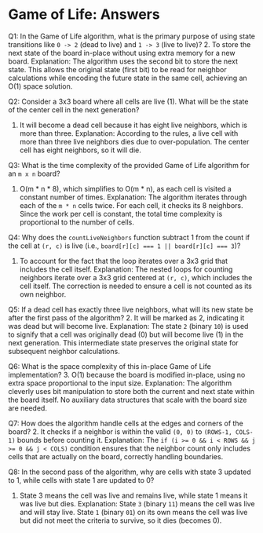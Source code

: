 # Game of Life: Answers

Q1: In the Game of Life algorithm, what is the primary purpose of using state transitions like `0 -> 2` (dead to live) and `1 -> 3` (live to live)?
2. To store the next state of the board in-place without using extra memory for a new board.
Explanation: The algorithm uses the second bit to store the next state. This allows the original state (first bit) to be read for neighbor calculations while encoding the future state in the same cell, achieving an O(1) space solution.

Q2: Consider a 3x3 board where all cells are live (1). What will be the state of the center cell in the next generation?
1. It will become a dead cell because it has eight live neighbors, which is more than three.
Explanation: According to the rules, a live cell with more than three live neighbors dies due to over-population. The center cell has eight neighbors, so it will die.

Q3: What is the time complexity of the provided Game of Life algorithm for an `m x n` board?
1. O(m * n * 8), which simplifies to O(m * n), as each cell is visited a constant number of times.
Explanation: The algorithm iterates through each of the `m * n` cells twice. For each cell, it checks its 8 neighbors. Since the work per cell is constant, the total time complexity is proportional to the number of cells.

Q4: Why does the `countLiveNeighbors` function subtract 1 from the count if the cell at `(r, c)` is live (i.e., `board[r][c] === 1 || board[r][c] === 3`)?
1. To account for the fact that the loop iterates over a 3x3 grid that includes the cell itself.
Explanation: The nested loops for counting neighbors iterate over a 3x3 grid centered at `(r, c)`, which includes the cell itself. The correction is needed to ensure a cell is not counted as its own neighbor.

Q5: If a dead cell has exactly three live neighbors, what will its new state be after the first pass of the algorithm?
2. It will be marked as 2, indicating it was dead but will become live.
Explanation: The state `2` (binary `10`) is used to signify that a cell was originally dead (0) but will become live (1) in the next generation. This intermediate state preserves the original state for subsequent neighbor calculations.

Q6: What is the space complexity of this in-place Game of Life implementation?
3. O(1) because the board is modified in-place, using no extra space proportional to the input size.
Explanation: The algorithm cleverly uses bit manipulation to store both the current and next state within the board itself. No auxiliary data structures that scale with the board size are needed.

Q7: How does the algorithm handle cells at the edges and corners of the board?
2. It checks if a neighbor is within the valid `(0, 0)` to `(ROWS-1, COLS-1)` bounds before counting it.
Explanation: The `if (i >= 0 && i < ROWS && j >= 0 && j < COLS)` condition ensures that the neighbor count only includes cells that are actually on the board, correctly handling boundaries.

Q8: In the second pass of the algorithm, why are cells with state 3 updated to 1, while cells with state 1 are updated to 0?
1. State 3 means the cell was live and remains live, while state 1 means it was live but dies.
Explanation: State `3` (binary `11`) means the cell was live and will stay live. State `1` (binary `01`) on its own means the cell was live but did not meet the criteria to survive, so it dies (becomes 0).